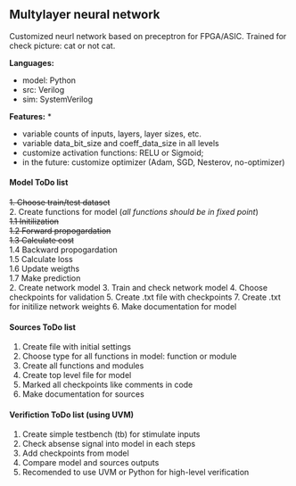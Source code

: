 ## Multylayer neural network

Customized neurl network based on preceptron for FPGA/ASIC.
Trained for check picture: cat or not cat.

**Languages:**
* model: Python
* src: Verilog
* sim: SystemVerilog

**Features:**
*
* variable counts of inputs, layers, layer sizes, etc.
* variable data_bit_size and coeff_data_size in all levels
* customize activation functions: RELU or Sigmoid;
* in the future: customize optimizer (Adam, SGD, Nesterov, no-optimizer)

#### Model ToDo list
~~1. Choose train/test dataset~~  
2. Create functions for model (*all functions should be in fixed point*)    
~~1.1 Initilization~~  
~~1.2 Forward propogardation~~  
~~1.3 Calculate cost~~  
1.4 Backward propogardation  
1.5 Calculate loss  
1.6 Update weigths  
1.7 Make prediction  
2. Create network model
3. Train and check network model
4. Choose checkpoints for validation
5. Create .txt file with checkpoints
7. Create .txt for initilize network weights
6. Make documentation for model

#### Sources ToDo list
1. Create file with initial settings
2. Choose type for all functions in model: function or module
3. Create all functions and modules
4. Create top level file for model
5. Marked all checkpoints like comments in code
6. Make documentation for sources


#### Verifiction ToDo list (using UVM)
1. Create simple testbench (tb) for stimulate inputs
2. Check absense signal into model in each steps
3. Add checkpoints from model
4. Compare model and sources outputs
5. Recomended to use UVM or Python for high-level verification

